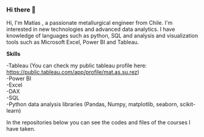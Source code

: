 ### Hi there 👋

Hi, I'm Matías , a passionate metallurgical engineer from Chile. I'm interested in new technologies and advanced data analytics. I have knowledge of languages such as python, SQL and analysis and visualization tools such as Microsoft Excel, Power BI and Tableau.

**Skills**

-Tableau (You can check my public tableau profile here: https://public.tableau.com/app/profile/mat.as.su.rez) <br />
-Power BI <br />
-Excel <br />
-DAX <br />
-SQL <br />
-Python data analysis libraries (Pandas, Numpy, matplotlib, seaborn, scikit-learn) <br />

In the repositories below you can see the codes and files of the courses I have taken.

